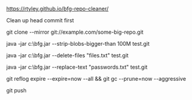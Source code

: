 https://rtyley.github.io/bfg-repo-cleaner/

Clean up head commit first

git clone --mirror git://example.com/some-big-repo.git

java -jar c:\bfg.jar --strip-blobs-bigger-than 100M test.git

java -jar c:\bfg.jar --delete-files "files.txt" test.git

java -jar c:\bfg.jar --replace-text "passwords.txt" test.git

git reflog expire --expire=now --all && git gc --prune=now --aggressive

git push
